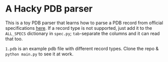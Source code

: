 # A Hacky PDB parser

This is a toy PDB parser that learns how to parse a PDB record from official specifications [here](https://www.wwpdb.org/documentation/file-format-content/format23/sect9.html
). If a record type is not supported, just add it to the `ALL_SPECS` dictionary in `spec.py`; `tab`-separate the columns and it can read that too.

`1.pdb` is an example pdb file with different record types. Clone the repo & `python main.py` to see it at work.
